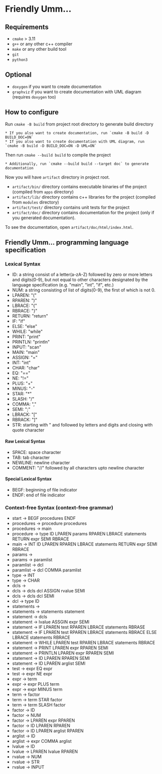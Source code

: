 # Friendly Umm...

## Requirements

* `cmake` > 3.11
* `g++` or any other c++ compiler
* `make` or any other build tool
* `git`
* `python3`

## Optional

* `doxygen` if you want to create documentation
* `graphviz` if you want to create documentation with UML diagram (requires `doxygen` too)

## How to configure

Run `cmake -B build` from project root directory to generate build directory

    * If you also want to create documentation, run `cmake -B build -D BUILD_DOC=ON`
    * If you also want to create documentation with UML diagram, run `cmake -B build -D BUILD_DOC=ON -D UML=ON`

Then run `cmake --build build` to compile the project

    * Additionally, run `cmake --build build --target doc` to generate documentation

Now you will have `artifact` directory in project root.

* `artifact/bin/` directory contains executable binaries of the project (compiled from `apps` directory)
* `artifact/lib/` directory contains c++ libraries for the project (compiled from `modules` directory)
* `artifact/test/` directory contains unit tests for the project
* `artifact/doc/` directory contains documentation for the project (only if you generated documentation).

To see the documentation, open `artifact/doc/html/index.html`.

## Friendly Umm... programming language specification

### Lexical Syntax
* ID: a string consist of a letter(a-zA-Z) followed by zero or more letters and digits(0-9), but not equal to other characters designated by the language specification (e.g. "main", "int", "if", etc.)
* NUM: a string consisting of list of digits(0-9), the first of which is not 0.
* LPAREN: "("
* RPAREN: ")"
* LBRACE: "{"
* RBRACE: "}"
* RETURN: "return"
* IF: "if"
* ELSE: "else"
* WHILE: "while"
* PRINT: "print"
* PRINTLN: "println"
* INPUT: "scan"
* MAIN: "main"
* ASSIGN: "="
* INT: "int"
* CHAR: "char"
* EQ: "=="
* NE: "!="
* PLUS: "+"
* MINUS: "-"
* STAR: "*"
* SLASH: "/"
* COMMA: ","
* SEMI: ";"
* LBRACK: "["
* RBRACK: "]"
* STR: starting with " and followed by letters and digits and closing with quote character

#### Raw Lexical Syntax
* SPACE: space character
* TAB: tab character
* NEWLINE: newline character
* COMMENT: "//" followed by all characters upto newline character

#### Special Lexical Syntax
* BEGF: beginning of file indicator
* ENDF: end of file indicator

### Context-free Syntax (context-free grammar)
* start -> BEGF procedures ENDF
* procedures -> procedure procedures
* procedures -> main
* procedure -> type ID LPAREN params RPAREN LBRACE statements RETURN expr SEMI RBRACE
* main -> INT ID LPAREN RPAREN LBRACE statements RETURN expr SEMI RBRACE
* params ->
* params -> paramlist
* paramlist -> dcl
* paramlist -> dcl COMMA paramlist
* type -> INT
* type -> CHAR
* dcls ->
* dcls -> dcls dcl ASSIGN rvalue SEMI
* dcls -> dcls dcl SEMI
* dcl -> type ID
* statements ->
* statements -> statements statement
* statement -> dcls
* statement -> lvalue ASSGIN expr SEMI
* statement -> IF LPAREN test RPAREN LBRACE statements RBRASE
* statement -> IF LPAREN test RPAREN LBRACE statements RBRACE ELSE LBRACE statements RBRACE
* statement -> WHILE LPAREN test RPAREN LBRACE statements RBRACE
* statement -> PRINT LPAREN expr RPAREN SEMI
* statement -> PRINTLN LPAREN expr RPAREN SEMI
* statement -> ID LPAREN RPAREN SEMI
* statement -> ID LPAREN arglist SEMI
* test -> expr EQ expr
* test -> expr NE expr
* expr -> term
* expr -> expr PLUS term
* expr -> expr MINUS term
* term -> factor
* term -> term STAR factor
* term -> term SLASH factor
* factor -> ID
* factor -> NUM
* factor -> LPAREN expr RPAREN
* factor -> ID LPAREN RPAREN
* factor -> ID LPAREN arglist RPAREN
* arglist -> ID
* arglist -> expr COMMA arglist
* lvalue -> ID
* lvalue -> LPAREN lvalue RPAREN
* rvalue -> NUM
* rvalue -> STR
* rvalue -> INPUT
